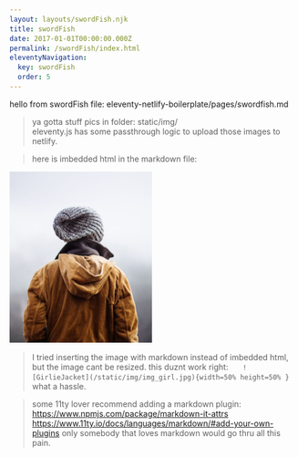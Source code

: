 ```yaml
---
layout: layouts/swordFish.njk
title: swordFish
date: 2017-01-01T00:00:00.000Z
permalink: /swordFish/index.html
eleventyNavigation:
  key: swordFish
  order: 5
---
```

hello from swordFish file: eleventy-netlify-boilerplate/pages/swordfish.md

> ya gotta stuff pics in folder: static/img/  
>eleventy.js has some passthrough logic to upload those images to netlify. 

>here is imbedded html in the markdown file:
 
<img src="../static/img/img_girl.jpg" alt="Girl in a jacket" width="250" height="300">

>I tried inserting the image with markdown instead of imbedded html,
but the image cant be resized.  this duznt work right:
 ``    ![GirlieJacket](/static/img/img_girl.jpg){width=50% height=50% } ``
> what a hassle.  

> some 11ty lover recommend adding a markdown plugin: https://www.npmjs.com/package/markdown-it-attrs
https://www.11ty.io/docs/languages/markdown/#add-your-own-plugins
only somebody that loves markdown would go thru all this pain.


